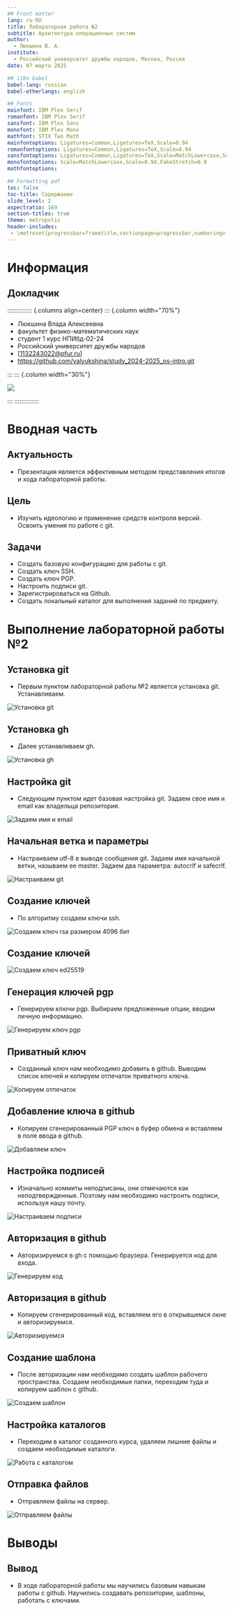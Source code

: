 ```yaml
---
## Front matter
lang: ru-RU
title: Лабораторная работа №2 
subtitle: Архитектура операционных систем
author:
  - Люкшина В. А.
institute:
  - Российский университет дружбы народов, Москва, Россия
date: 07 марта 2025

## i18n babel
babel-lang: russian
babel-otherlangs: english

## Fonts
mainfont: IBM Plex Serif
romanfont: IBM Plex Serif
sansfont: IBM Plex Sans
monofont: IBM Plex Mono
mathfont: STIX Two Math
mainfontoptions: Ligatures=Common,Ligatures=TeX,Scale=0.94
romanfontoptions: Ligatures=Common,Ligatures=TeX,Scale=0.94
sansfontoptions: Ligatures=Common,Ligatures=TeX,Scale=MatchLowercase,Scale=0.94
monofontoptions: Scale=MatchLowercase,Scale=0.94,FakeStretch=0.9
mathfontoptions:

## Formatting pdf
toc: false
toc-title: Содержание
slide_level: 2
aspectratio: 169
section-titles: true
theme: metropolis
header-includes:
 - \metroset{progressbar=frametitle,sectionpage=progressbar,numbering=fraction}
---
```


# Информация

## Докладчик

:::::::::::::: {.columns align=center}
::: {.column width="70%"}

  * Люкшина Влада Алексеевна
  * факультет физико-математических наук
  * студент 1 курс НПИбд-02-24
  * Российский университет дружбы народов
  * [1132243022@pfur.ru]
  * <https://github.com/valyukshina/study_2024-2025_os-intro.git>

:::
::: {.column width="30%"}

![](./image/1.png)

:::
::::::::::::::

# Вводная часть

## Актуальность

- Презентация является эффективным методом представления итогов и хода лабораторной работы.

## Цель

- Изучить идеологию и применение средств контроля версий. Освоить умения по работе с git.  

## Задачи
- Создать базовую конфигурацию для работы с git.
- Создать ключ SSH.
- Создать ключ PGP.
- Настроить подписи git.
- Зарегистрироваться на Github.
- Создать локальный каталог для выполнения заданий по предмету.
  

# Выполнение лабораторной работы №2
## Установка git
- Первым пунктом лабораторной работы №2 является установка git. Устанавливаем.  

![Установка git](./image/1.png)  

## Установка gh
- Далее устанавливаем gh.  

![Установка gh](./image/2.png)  

## Настройка git
- Следующим пунктом идет базовая настройка git. Задаем свое имя и email как владельца репозитория.  

![Задаем имя и email](./image/3.png)  

## Начальная ветка и параметры
- Настраиваем utf-8 в выводе сообщения git. Задаем имя начальной ветки, называем ее master. Задаем два параметра: autocrlf и safecrlf.  

![Настраиваем git](./image/4.png)  

## Создание ключей
- По алгоритму создаем ключи ssh.  

![Создаем ключ rsa размером 4096 бит](./image/5.png)  

## Создание ключей
![Создаем ключ ed25519](./image/6.png)  

## Генерация ключей pgp
- Генерируем ключи pgp. Выбираем предложенные опции, вводим личную информацию.  

![Генерируем ключ pgp](./image/7.png)  

## Приватный ключ
- Созданный ключ нам необходимо добавить в github. Выводим список ключей и копируем отпечаток приватного ключа.  

![Копируем отпечаток](./image/8.png)  

## Добавление ключа в github
- Копируем сгенерированный PGP ключ в буфер обмена и вставляем в поле ввода в github.  

![Добавляем ключ](./image/9.png)  

## Настройка подписей
- Изначально коммиты неподписаны, они отмечаются как неподтвержденные. Поэтому нам необходимо настроить подписи, используя нашу почту.  

![Настраиваем подписи](./image/10.png)  

## Авторизация в github
- Авторизируемся в gh с помощью браузера. Генерируется код для входа.  

![Генерируем код](./image/11.png)  

## Авторизация в github
- Копируем сгенерированный код, вставляем его в открывшемся окне и авторизируемся.  

![Авторизируемся](./image/12.png)  

## Создание шаблона
- После авторизации нам необходимо создать шаблон рабочего пространства. Создаем необходимые папки, переходим туда и копируем шаблон с github.  

![Создаем шаблон](./image/13.png)  

## Настройка каталогов
- Переходим в каталог созданного курса, удаляем лишние файлы и создаем необходимые каталоги.  

![Работа с каталогом](./image/14.png)  

## Отправка файлов
- Отправляем файлы на сервер.  

![Отправляем файлы](./image/15.png)  


# Выводы
## Вывод
- В ходе лабораторной работы мы научились базовым навыкам работы с github. Научились создавать репозитории, шаблоны, работать с ключами.













